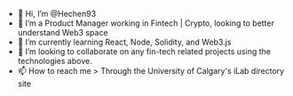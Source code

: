 - 👋 Hi, I’m @Hechen93
- 👀 I’m a Product Manager working in Fintech | Crypto, looking to better understand Web3 space
- 🌱 I’m currently learning React, Node, Solidity, and Web3.js
- 💞️ I’m looking to collaborate on any fin-tech related projects using the technologies above.
- 📫 How to reach me > Through the University of Calgary's iLab directory site

<!---
Hechen93/Hechen93 is a ✨ special ✨ repository because its `README.md` (this file) appears on your GitHub profile.
You can click the Preview link to take a look at your changes.
--->
